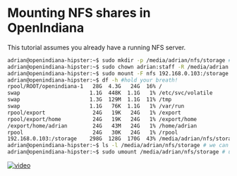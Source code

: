 # Mounting NFS shares in OpenIndiana

This tutorial assumes you already have a running NFS server.

```bash
adrian@openindiana-hipster:~$ sudo mkdir -p /media/adrian/nfs/storage # make the dir to mount the share to.
adrian@openindiana-hipster:~$ sudo chown adrian:staff -R /media/adrian # apply ownership of dirs if you want
adrian@openindiana-hipster:~$ sudo mount -F nfs 192.168.0.103:/storage /media/adrian/nfs/storage # mount the share
adrian@openindiana-hipster:~$ df -h #hold your breath!
rpool/ROOT/openindiana-1   28G  4.3G   24G  16% /
swap                      1.1G  448K  1.1G   1% /etc/svc/volatile
swap                      1.3G  129M  1.1G  11% /tmp
swap                      1.1G   76K  1.1G   1% /var/run
rpool/export               24G   19K   24G   1% /export
rpool/export/home          24G   19K   24G   1% /export/home
/export/home/adrian        24G   43M   24G   1% /home/adrian
rpool                      24G   30K   24G   1% /rpool
192.168.0.103:/storage    298G  128G  170G  43% /media/adrian/nfs/storage
adrian@openindiana-hipster:~$ ls -l /media/adrian/nfs/storage # we can see our share is mounted.
adrian@openindiana-hipster:~$ sudo umount /media/adrian/nfs/storage # unmounting is super easy!
```


[![video](http://img.youtube.com/vi/gyKhbDJk3LM/0.jpg)](https://www.youtube.com/watch?v=gyKhbDJk3LM)
